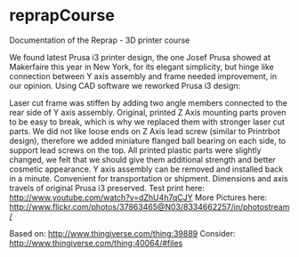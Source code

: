 # reprapCourse
Documentation of the Reprap - 3D printer course


We found latest Prusa i3 printer design, the one Josef Prusa showed at Makerfaire this year in New York, for its elegant simplicity, but hinge like connection between Y axis assembly and frame needed improvement, in our opinion.
Using CAD software we reworked Prusa i3 design:

Laser cut frame was stiffen by adding two angle members connected to the rear side of Y axis assembly.
Original, printed Z Axis mounting parts proven to be easy to break, which is why we replaced them with stronger laser cut parts.
We did not like loose ends on Z Axis lead screw (similar to Printrbot design), therefore we added miniature flanged ball bearing on each side, to support lead screws on the top.
All printed plastic parts were slightly changed, we felt that we should give them additional strength and better cosmetic appearance.
Y axis assembly can be removed and installed back in a minute. Convenient for transportation or shipment.
Dimensions and axis travels of original Prusa i3 preserved.
Test print here:
http://www.youtube.com/watch?v=dZhU4h7qCJY
More Pictures here:
http://www.flickr.com/photos/37863465@N03/8334662257/in/photostream/


Based on: http://www.thingiverse.com/thing:39889
Consider: http://www.thingiverse.com/thing:40064/#files
